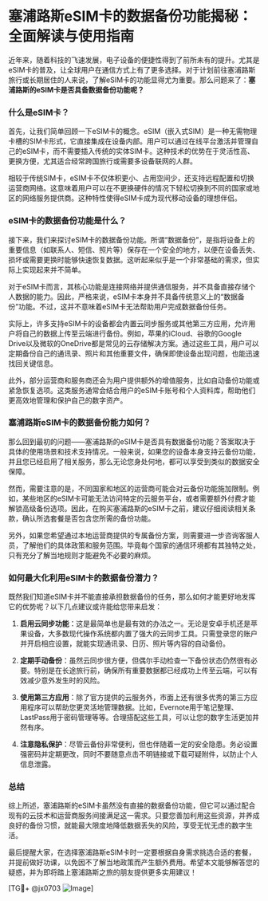 # 塞浦路斯eSIM卡的数据备份功能揭秘：全面解读与使用指南

近年来，随着科技的飞速发展，电子设备的便捷性得到了前所未有的提升。尤其是eSIM卡的普及，让全球用户在通信方式上有了更多选择。对于计划前往塞浦路斯旅行或长期居住的人来说，了解eSIM卡的功能显得尤为重要。那么问题来了：**塞浦路斯的eSIM卡是否具备数据备份功能呢？**

### 什么是eSIM卡？

首先，让我们简单回顾一下eSIM卡的概念。eSIM（嵌入式SIM）是一种无需物理卡槽的SIM卡形式，它直接集成在设备内部。用户可以通过在线平台激活并管理自己的eSIM卡，而不需要插入传统的实体SIM卡。这种技术的优势在于灵活性高、更换方便，尤其适合经常跨国旅行或需要多设备联网的人群。

相较于传统SIM卡，eSIM卡不仅体积更小、占用空间少，还支持远程配置和切换运营商网络。这意味着用户可以在不更换硬件的情况下轻松切换到不同的国家或地区的网络服务提供商。这种特性使得eSIM卡成为现代移动设备的理想伴侣。

### eSIM卡的数据备份功能是什么？

接下来，我们来探讨eSIM卡的数据备份功能。所谓“数据备份”，是指将设备上的重要信息（如联系人、短信、照片等）保存在一个安全的地方，以便在设备丢失、损坏或需要更换时能够快速恢复数据。这听起来似乎是一个非常基础的需求，但实际上实现起来并不简单。

对于eSIM卡而言，其核心功能是连接网络并提供通信服务，并不具备直接存储个人数据的能力。因此，严格来说，eSIM卡本身并不具备传统意义上的“数据备份”功能。不过，这并不意味着eSIM卡无法帮助用户完成数据备份任务。

实际上，许多支持eSIM卡的设备都会内置云同步服务或其他第三方应用，允许用户将自己的数据上传至云端进行备份。例如，苹果的iCloud、谷歌的Google Drive以及微软的OneDrive都是常见的云存储解决方案。通过这些工具，用户可以定期备份自己的通讯录、照片和其他重要文件，确保即使设备出现问题，也能迅速找回关键信息。

此外，部分运营商和服务商还会为用户提供额外的增值服务，比如自动备份功能或紧急恢复选项。这类服务通常会结合用户的eSIM卡账号和个人资料库，帮助他们更高效地管理和保护自己的数字资产。

### 塞浦路斯eSIM卡的数据备份能力如何？

那么回到最初的问题——塞浦路斯的eSIM卡是否具有数据备份功能？答案取决于具体的使用场景和技术支持情况。一般来说，如果您的设备本身支持云备份功能，并且您已经启用了相关服务，那么无论您身处何地，都可以享受到类似的数据安全保障。

然而，需要注意的是，不同国家和地区的运营商可能会对云备份功能施加限制。例如，某些地区的eSIM卡可能无法访问特定的云服务平台，或者需要额外付费才能解锁高级备份选项。因此，在购买塞浦路斯的eSIM卡之前，建议仔细阅读相关条款，确认所选套餐是否包含您所需的备份功能。

另外，如果您希望通过本地运营商提供的专属备份方案，则需要进一步咨询客服人员，了解他们的具体政策和服务范围。毕竟每个国家的通信环境都有其独特之处，只有充分了解当地规则才能避免不必要的麻烦。

### 如何最大化利用eSIM卡的数据备份潜力？

既然我们知道eSIM卡并不能直接承担数据备份的任务，那么如何才能更好地发挥它的优势呢？以下几点建议或许能给您带来启发：

1. **启用云同步功能**：这是最简单也是最有效的办法之一。无论是安卓手机还是苹果设备，大多数现代操作系统都内置了强大的云同步工具。只需登录您的账户并开启相应设置，就能实现通讯录、日历、照片等内容的自动备份。

2. **定期手动备份**：虽然云同步很方便，但偶尔手动检查一下备份状态仍然很有必要。特别是在长途旅行前，确保所有重要数据都已经成功上传至云端，可以有效减少意外发生时的风险。

3. **使用第三方应用**：除了官方提供的云服务外，市面上还有很多优秀的第三方应用程序可以帮助您更灵活地管理数据。比如，Evernote用于笔记整理、LastPass用于密码管理等等。合理搭配这些工具，可以让您的数字生活更加井然有序。

4. **注意隐私保护**：尽管云备份非常便利，但也伴随着一定的安全隐患。务必设置强密码并定期更改，同时不要随意点击不明链接或下载可疑附件，以防止个人信息泄露。

### 总结

综上所述，塞浦路斯的eSIM卡虽然没有直接的数据备份功能，但它可以通过配合现有的云技术和运营商服务间接满足这一需求。只要您善加利用这些资源，并养成良好的备份习惯，就能最大限度地降低数据丢失的风险，享受无忧无虑的数字生活。

最后提醒大家，在选择塞浦路斯eSIM卡时一定要根据自身需求挑选合适的套餐，并提前做好功课，以免因不了解当地政策而产生额外费用。希望本文能够解答您的疑惑，并为即将踏上塞浦路斯之旅的朋友提供更多实用建议！

[TG💪+ @jx0703 ![Image](https://github.com/user-attachments/assets/dbca1d08-cadb-493c-b0ec-ad6f7a83f270)]